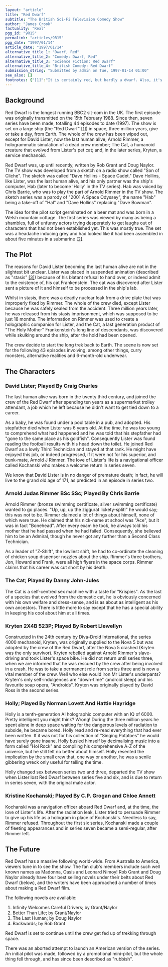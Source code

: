 ```yaml
---
layout: "article"
title: "Red Dwarf"
subtitle: "The British Sci-Fi Television Comedy Show"
author: "James Crook"
factuality: "Real"
pgg_id: "9R15"
permalink: "articles/9R15"
pgg_date: "1997/01/14"
article_date: "1997/01/14"
alternative_title_1: "Dwarf, Red"
alternative_title_2: "Comedy: Dwarf, Red"
alternative_title_3: "Science Fiction: Red Dwarf"
alternative_title_4: "British Comedy: Red Dwarf"
submission_string: "Submitted by admin on Tue, 1997-01-14 01:00"
see_also: []
footnotes: {"[1]":"It is certainly red, but hardly a dwarf. Also, it's worth noting that the whole of series six, and most of series seven, are set on the transport ship, \"Starbug\", which is green.","[2]":"Which was almost the truth. The sets were kept to a minimum because that was the only way the writers believed the BBC would fund the programme. From series three, the sets and effects improved enormously, but surprisingly enough with no more money.","[3]":"While in a stasis room, you are not affected by time. You are a non-event mass with a quantum probability of zero."}
---
```

<div>
<h2>Background</h2>
<p>Red Dwarf is the longest running BBC2 sit-com in the UK. The first episode was originally transmitted on the 15th February 1988. Since then, seven series have been made, totalling 44 episodes to date (1997). The show is set on a large ship (the "Red Dwarf" <a href="#footnotes.1" class="footnote-link">[1]</a>) in space, three million years, give or take a day, from Earth. The whole of the crew has been wiped out, except for David Lister, now the last human alive; Arnold Rimmer, a hologrammatic simulation of a dead crew member; The Cat, a humanoid creature that evolved from Lister's pet cat; and, in the later series, Kryten, a service mechanoid.</p>
<p>Red Dwarf was, up until recently, written by Rob Grant and Doug Naylor. The TV show was developed from a sketch on a radio show called "Son of Cliche". The sketch was called "Dave Hollins - Space Cadet." Dave Hollins, like Lister, was the last human alive, and his only partner was the ship's computer, Hab (later to become 'Holly' in the TV series). Hab was voiced by Chris Barrie, who was to play the part of Arnold Rimmer in the TV show. The sketch series was a parody of "2001 A Space Odyssey", the name "Hab" being a take-off of "Hal" and "Dave Hollins" replacing "Dave Bowman".</p>
<p>The idea for the pilot script germinated on a beer mat and was born in a Welsh mountain cottage. The first series was viewed by many as being a shambles, full of unfunny actors trying desperately to get laughs out of characters that had not been established yet. This was mostly true. The set was a headache inducing grey and had looked like it had been assembled in about five minutes in a submarine <a href="#footnotes.2" class="footnote-link">[2]</a>.</p>
<h2>The Plot</h2>
<p>The reasons for David Lister becoming the last human alive are not in the slightest bit unclear. Lister was placed in suspended animation (described as "stasis" <a href="#footnotes.3" class="footnote-link">[3]</a>) because of his blatant refusal to hand over, or indeed admit to the existence of, his cat Frankenstein. The cat was discovered after Lister sent a picture of it and himself to be processed in the ship's lab.</p>
<p>Whilst in stasis, there was a deadly nuclear leak from a drive plate that was improperly fixed by Rimmer. The whole of the crew died, except Lister because he was safely sealed from the accident. Three million years later, he was released from his stasis imprisonment, which was supposed to be just 18 months. The information on Rimmer was used to create a holographic companion for Lister, and the Cat, a last generation product of "The Holy Mother" Frankenstein's long line of descendants, was discovered while skulking around the ship, after the hold had been opened.</p>
<p>The crew decide to start the long trek back to Earth. The scene is now set for the following 43 episodes involving, among other things, curry monsters, alternative realities and 6-month-old underwear.</p>
<h2>The Characters</h2>
<h3>David Lister; Played By Craig Charles</h3>
<p>The last human alive was born in the twenty third century, and joined the crew of the Red Dwarf after spending ten years as a supermarket trolley attendant, a job which he left because he didn't want to get tied down to a career.</p>
<p>As a baby, he was found under a pool table in a pub, and adopted. His stepfather died when Lister was 6 years old. At the time, he was too young to comprehend what had happened and he was told that his stepfather had "gone to the same place as his goldfish". Consequently Lister was found reading the football results with his head down the toilet. He joined Red Dwarf as a lowly Third Technician and stayed at that rank. He might have enjoyed this job, or indeed progressed, if it were not for his superior, and bunk-mate, Arnold J Rimmer. The love of Lister's life is a navigational officer called Kochanski who makes a welcome return in series seven.</p>
<p>We know that David Lister is in no danger of premature death; in fact, he will live to the grand old age of 171, as predicted in an episode in series two.</p>
<h3>Arnold Judas Rimmer BSc SSc; Played By Chris Barrie</h3>
<p>Arnold Rimmer (bronze swimming certificate, silver swimming certificate) wanted to go places. "Up, up, up the ziggurat lickety-split!" he would say; this was not to be. Rimmer claimed a lot of things about himself, none of which were true. He claimed that his nick-name at school was "Ace", but it was in fact "Bonehead". After every exam he took, he always told his mother that he had passed when he had failed. Consequently, she believed him to be an Admiral, though he never got any further than a Second Class Technician.</p>
<p>As a leader of "Z-Shift", the lowliest shift, he had to co-ordinate the cleaning of chicken soup dispenser nozzles about the ship. Rimmer's three brothers, Jon, Howard and Frank, were all high flyers in the space corps. Rimmer claims that his career was cut short by his death.</p>
<h3>The Cat; Played By Danny John-Jules</h3>
<p>The Cat is a self-centred sex machine with a taste for "Krispies". As the last of a species that evolved from the domestic cat, he is obviously concerned with his own welfare and dress-sense, and is as about as intelligent as his own ancestors. There is little more to say except that he has a special ability in keeping his cool about him at all times.</p>
<h3>Kryten 2X4B 523P; Played By Robert Llewellyn</h3>
<p>Constructed in the 24th century by Diva-Droid International, the series 4000 mechanoid, Kryten, was originally supplied to the Nova 5 but was adopted by the crew of the Red Dwarf, after the Nova 5 crashed (Kryten was the only survivor). Kryten rebelled against Arnold Rimmer's slave-driving and took Lister's space bike. He did not return until series three, when we are informed that he was rescued by the crew after being involved in a crash. He was to take a permanent role from series three and is now a vital member of the crew. Well who else would iron Mr Lister's underpants? Kryten's only self-indulgences are "down-time" (android sleep) and his favourite soap opera, "Androids". Kryten was originally played by David Ross in the second series.</p>
<h3>Holly; Played By Norman Lovett And Hattie Hayridge</h3>
<p>Holly is a tenth-generation AI holographic computer with an IQ of 6000. Pretty intelligent you might think? Wrong! During the three million years he spent alone in deep space waiting for the dangerous levels of radiation to subside, he became bored. Holly read and re-read everything that had ever been written. If it was not for his collection of "Singing Potatoes" he would have surely gone insane. Holly busied himself by decimalising music into a form called "Hol Rock" and compiling his comprehensive A-Z of the universe, but he still felt no better about himself. Holly resented the implication by the small crew that, one way or another, he was a senile gibbering wreck only useful for telling the time.</p>
<p>Holly changed sex between series two and three, departed the TV show when Lister lost Red Dwarf between series five and six, and is due to return in series seven, with the original male actor.</p>
<h3>Kristine Kochanski; Played By C.P. Grogan and Chloe Annett</h3>
<p>Kochanski was a navigation officer aboard Red Dwarf and, at the time, the love of Lister's life. After the radiation leak, Lister tried to persuade Rimmer to give up his life as a hologram in place of Kochanski's. Needless to say, Rimmer refused. Throughout the first six series, Kochanski made a couple of fleeting appearances and in series seven became a semi-regular, after Rimmer left.</p>
<h2>The Future</h2>
<p>Red Dwarf has a massive following world-wide. From Australia to America, viewers tune in to see the show. The fan club's members include such well known names as Madonna, Oasis and Leonard Nimoy! Rob Grant and Doug Naylor already have four best selling novels under their belts about Red Dwarf (below), and the writers have been approached a number of times about making a Red Dwarf film.</p>
<p>The following novels are available:</p>
<ol>
<li value="1">Infinity Welcomes Careful Drivers; by Grant/Naylor</li>
<li value="2">Better Than Life; by Grant/Naylor</li>
<li value="3">The Last Human; by Doug Naylor</li>
<li value="4">Backwards; by Rob Grant</li>
</ol>
<p>Red Dwarf is set to continue until the crew get fed up of trekking through space.</p>
<p>There was an aborted attempt to launch an American version of the series. An initial pilot was made, followed by a promotional mini-pilot, but the whole thing fell through, and has since been described as "rubbish".</p>
</div>
